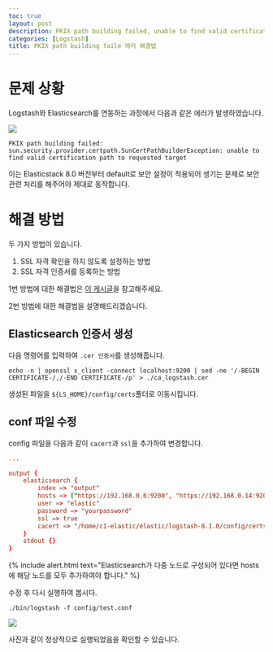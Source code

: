 ```yaml
---
toc: true
layout: post
description: PKIX path building failed, unable to find valid certification path to requested target 에러 해결법.
categories: [Logstash]
title: PKIX path building faile 에러 해결법
---
```


# 문제 상황

Logstash와 Elasticsearch를 연동하는 과정에서 다음과 같은 에러가 발생하였습니다.

![]({{site.baseurl}}/images/2022-05-14-pkix-path-building-failed/error1.png)

`PKIX path building failed: sun.security.provider.certpath.SunCertPathBuilderException: unable to find valid certification path to requested target`

이는 Elasticstack 8.0 버전부터 default로 보안 설정이 적용되어 생기는 문제로 보안 관련 처리를 해주어야 제대로 동작합니다.

# 해결 방법

두 가지 방법이 있습니다.
1. SSL 자격 확인을 하지 않도록 설정하는 방법
2. SSL 자격 인증서를 등록하는 방법

1번 방법에 대한 해결법은 [이 게시글](https://knu-cd2.github.io/blog/logstash/2022/05/14/logstash-to-elasticsearch.html)을 참고해주세요.

2번 방법에 대한 해결법을 설명해드리겠습니다.

## Elasticsearch 인증서 생성

다음 명령어를 입력하여 `.cer 인증서`를 생성해줍니다.

```shell
echo -n | openssl s_client -connect localhost:9200 | sed -ne '/-BEGIN CERTIFICATE-/,/-END CERTIFICATE-/p' > ./ca_logstash.cer
```

생성된 파일을 `${LS_HOME}/config/certs`폴더로 이동시킵니다.

## conf 파일 수정

config 파일을 다음과 같이 `cacert`과 `ssl`을 추가하여 변경합니다.

```conf
...

output {
    elasticsearch {
        index => "output"
        hosts => ["https://192.168.0.6:9200", "https://192.168.0.14:9200", "https://192.168.0.15:9200"]
        user => "elastic"
        password => "yourpassword"
        ssl => true
        cacert => "/home/c1-elastic/elastic/logstash-8.1.0/config/certs/ca_logstash.cer"
    }
    stdout {}
}
```

{% include alert.html text="Elasticsearch가 다중 노드로 구성되어 있다면 hosts에 해당 노드를 모두 추가하여야 합니다." %}

수정 후 다시 실행하여 봅시다.

```shell
./bin/logstash -f config/test.conf
```

![]({{site.baseurl}}/images/2022-05-14-pkix-path-building-failed/done1.png)

사진과 같이 정상적으로 실행되었음을 확인할 수 있습니다.